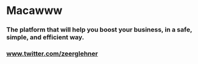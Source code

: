 # Macawww
### The platform that will help you boost your business, in a safe, simple, and efficient way.

### www.twitter.com/zeerglehner
